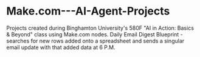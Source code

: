 # Make.com---AI-Agent-Projects
Projects created during Binghamton University's 580F "AI in Action: Basics &amp; Beyond" class using Make.com nodes.
Daily Email Digest Blueprint - searches for new rows added onto a spreadsheet and sends a singular email update with that added data at 6 P.M.
